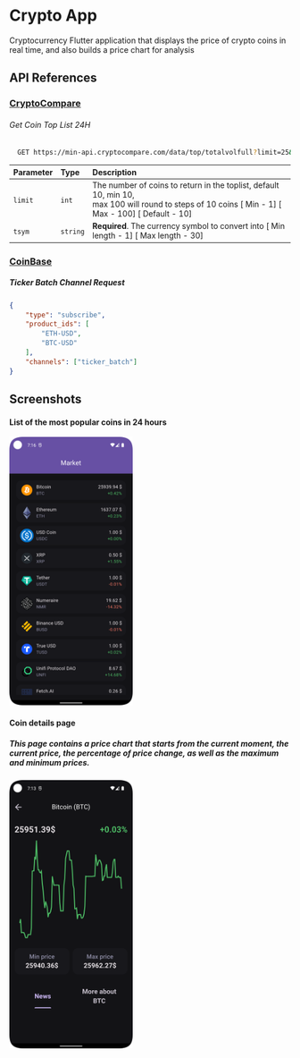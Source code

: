 # Crypto App

Cryptocurrency Flutter application that displays the price of crypto coins in real time, and also builds a price chart for analysis


## API References

### [CryptoCompare](https://min-api.cryptocompare.com)


###### Get Coin Top List 24H
```sh
  GET https://min-api.cryptocompare.com/data/top/totalvolfull?limit=25&tsym=USD
```

| Parameter | Type     | Description                |
| :-------- | :------- | :------------------------- |
| `limit` | `int`      | The number of coins to return in the toplist, default 10, min 10,<br>max 100 will round to steps of 10 coins [ Min - 1] [ Max - 100] [ Default - 10] |
| `tsym` | `string` | **Required**. The currency symbol to convert into [ Min length - 1] [ Max length - 30]|


### [CoinBase](https://docs.cloud.coinbase.com)

##### Ticker Batch Channel Request
```json
{
    "type": "subscribe",
    "product_ids": [
        "ETH-USD",
        "BTC-USD"
    ],
    "channels": ["ticker_batch"]
}
```



## Screenshots

#### **List of the most popular coins in 24 hours**
<img src="https://github.com/IBKnight/crypto-app/blob/master/assets/coins_list.png" height="480" alt="App Screenshot">


#### **Coin details page**
##### This page contains a price chart that starts from the current moment, the current price, the percentage of price change, as well as the maximum and minimum prices.
<img src="https://github.com/IBKnight/crypto-app/blob/master/assets/coin_price_chart.png" height="480" alt="App Screenshot">